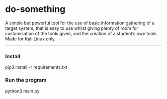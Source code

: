 # do-something
A simple but powerful tool  for the use of basic information gathering of a target system, that is easy to use whilst giving plenty of room for customisation of the tools given, and the creation of a student’s own tools.
Made for Kali Linux only.

---

### Install
pip3 install -r requirements.txt

### Run the program
python3 main.py
